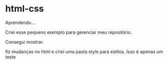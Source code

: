 # html-css
 Aprendendo...

Criei esse pequeno exemplo para gerenciar meu repositório.

Consegui mostrar.

fiz mudanças no html e criei uma pasta style para estilos.
Isso é apenas um teste

<a href = ""></a>